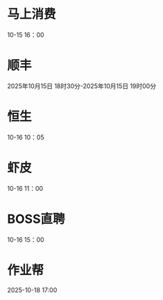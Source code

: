 

# 马上消费
10-15 16：00


# 顺丰
2025年10月15日 18时30分-2025年10月15日 19时00分

# 恒生
10-16 10：05

# 虾皮
10-16 11：00

# BOSS直聘
10-16 15：00




# 作业帮
2025-10-18 17:00
<!--stackedit_data:
eyJoaXN0b3J5IjpbMTMxMzEzODU5OSwtMTg5NDg1NDYyOCwxMz
k4ODI0ODE5LC0xMTg0NTk3Njg2LDExNTc2OTU1ODksLTExODQ2
MDUyODYsNDkwOTUyMzIxLDExOTk3NzE0NTMsLTg3OTE1MjYzNS
wxODIwMjY1NDc2XX0=
-->